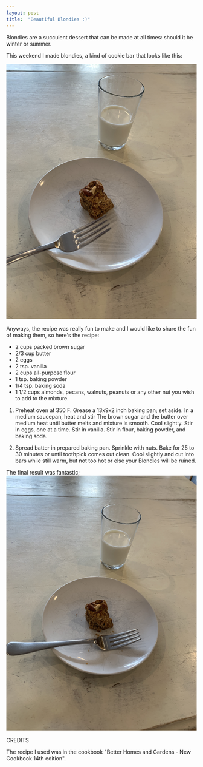 ```yaml
---
layout: post 
title:  "Beautiful Blondies :)"
---
```


Blondies are a succulent dessert that can be made at all times: should it be winter or 
summer.
 

This weekend I made blondies, a kind of cookie bar that looks like this:

![Blondies](/assets/IMG_7778.JPG)

Anyways, the recipe was really fun to make and I would like to share the fun of making 
them, so here's the recipe:

- 2 cups packed brown sugar    
- 2/3 cup butter
- 2 eggs
- 2 tsp. vanilla
- 2 cups all-purpose flour
- 1 tsp. baking powder
- 1/4 tsp. baking soda
- 1 1/2 cups almonds, pecans, walnuts, peanuts or any other nut you wish to add to the 
mixture.
1. Preheat oven at 350 F. Grease a 13x9x2 inch baking pan; set aside. In a medium 
saucepan, heat and stir The brown sugar and the butter over medium heat until butter melts
and  mixture is smooth. Cool slightly. Stir in eggs, one at a time. Stir in vanilla. Stir 
in flour, baking powder, and baking soda.

2. Spread batter in prepared baking pan. Sprinkle with nuts. Bake for 25 to 30 minutes or 
until toothpick comes out clean. Cool slightly and cut into bars  while still warm, but
not too hot or else your Blondies will be ruined.

The final result was fantastic;
![Blondies](/assets/IMG_7779.JPG)

CREDITS

The recipe I used was in the cookbook "Better Homes and Gardens - New Cookbook 
14th edition".